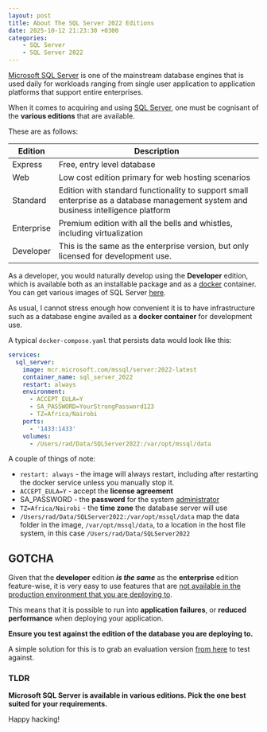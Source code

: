 ```yaml
---
layout: post
title: About The SQL Server 2022 Editions
date: 2025-10-12 21:23:30 +0300
categories:	
    - SQL Server
    - SQL Server 2022
---
```


[Microsoft SQL Server](https://www.microsoft.com/en-gb/sql-server/sql-server-2022) is one of the mainstream database engines that is used daily for workloads ranging from single user application to application platforms that support entire enterprises.

When it comes to acquiring and using [SQL Server](https://www.microsoft.com/en-us/sql-server), one must be cognisant of the **various editions** that are available.

These are as follows:

| Edition    | Description                                                  |
| ---------- | ------------------------------------------------------------ |
| Express    | Free, entry level database                                   |
| Web        | Low cost edition primary for web hosting scenarios           |
| Standard   | Edition with standard functionality to support small enterprise as a database management system and business intelligence platform |
| Enterprise | Premium edition with all the bells and whistles, including virtualization |
| Developer  | This is the same as the enterprise version, but only licensed for development use. |

As a developer, you would naturally develop using the **Developer** edition, which is available both as an installable package and as a [docker](https://www.docker.com/) container. You can get various images of SQL Server [here](https://hub.docker.com/r/microsoft/mssql-server).

As usual, I cannot stress enough how convenient it is to have infrastructure such as a database engine availed as a **docker container** for development use.

A typical `docker-compose.yaml` that persists data would look like this:

```yaml
services:
  sql_server:
    image: mcr.microsoft.com/mssql/server:2022-latest
    container_name: sql_server_2022
    restart: always
    environment:
      - ACCEPT_EULA=Y
      - SA_PASSWORD=YourStrongPassword123
      - TZ=Africa/Nairobi
    ports:
      - '1433:1433'
    volumes:
      - /Users/rad/Data/SQLServer2022:/var/opt/mssql/data
```

A couple of things of note:

- `restart: always` - the image will always restart, including after restarting the docker service unless you manually stop it.
- `ACCEPT_EULA=Y` - accept the **license agreement**
- SA_PASSWORD - the **password** for the system [administrator](https://hub.docker.com/r/microsoft/mssql-server)
- `TZ=Africa/Nairobi` - the **time zone** the database server will use
-  `/Users/rad/Data/SQLServer2022:/var/opt/mssql/data` map the data folder in the image, `/var/opt/mssql/data`, to a location in the host file system, in this case `/Users/rad/Data/SQLServer2022`

## GOTCHA

Given that the **developer** edition ***is the same*** as the **enterprise** edition feature-wise, it is very easy to use features that are [not available in the production environment that you are deploying to](https://learn.microsoft.com/en-us/sql/sql-server/editions-and-components-of-sql-server-2022?view=sql-server-ver17).

This means that it is possible to run into **application failures**, or **reduced performance** when deploying your application.

**Ensure you test against the edition of the database you are deploying to.**

A simple solution for this is to grab an evaluation version [from here](https://www.microsoft.com/en-us/evalcenter/evaluate-sql-server-2022) to test against.

### TLDR

**Microsoft SQL Server is available in various editions. Pick the one best suited for your requirements.**

Happy hacking!

